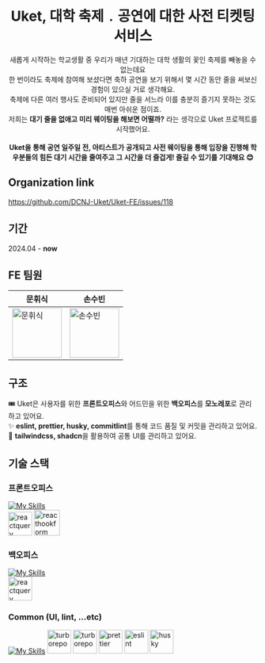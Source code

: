 <h1 align="center">Uket, 대학 축제﹒공연에 대한 사전 티켓팅 서비스</h1>

<p align="center">
새롭게 시작하는 학교생활 중 우리가 매년 기대하는 대학 생활의 꽃인 축제를 빼놓을 수 없는데요</br>
한 번이라도 축제에 참여해 보셨다면 축하 공연을 보기 위해서 몇 시간 동안 줄을 써보신 경험이 있으실 거로 생각해요.</br>
축제에 다른 여러 행사도 준비되어 있지만 줄을 서느라 이를 충분히 즐기지 못하는 것도 매번 아쉬운 점이죠.</br>
저희는 <strong>대기 줄을 없애고 미리 웨이팅을 해보면 어떨까?</strong> 라는 생각으로 Uket 프로젝트를 시작했어요.</br></br>
<strong>Uket을 통해 공연 일주일 전, 아티스트가 공개되고 사전 웨이팅을 통해 입장을 진행해 학우분들의 힘든 대기 시간을 줄여주고 그 시간을 더 즐겁게! 즐길 수 있기를 기대해요 😊</strong></br>
</p>

## Organization link
https://github.com/DCNJ-Uket/Uket-FE/issues/118
## 기간
2024.04 - <strong color="dodgerblue">now</strong>

## FE 팀원
|**문휘식**|**손수빈**|
|--|--|
| <a href="https://github.com/coggiee"><img src="https://avatars.githubusercontent.com/u/101445377?v=4" alt="문휘식" width="100px"/></a> | <a href="https://github.com/SonSuBin129"><img src="https://avatars.githubusercontent.com/u/81215596?v=4" alt="손수빈" width="100px"/></a> |

## 구조
🎟️ Uket은 사용자를 위한 **프론트오피스**와 어드민을 위한 **백오피스**를 **모노레포**로 관리하고 있어요.
</br>
✨ **eslint, prettier, husky, commitlint**를 통해 코드 품질 및 커밋을 관리하고 있어요.
</br>
🎨 **tailwindcss, shadcn**을 활용하여 공통 UI를 관리하고 있어요.
</br>

## 기술 스택
### 프론트오피스
[![My Skills](https://skillicons.dev/icons?i=ts,react,vite)](https://skillicons.dev)
</br>
<img src="https://github.com/onemarc/tech-icons/blob/main/icons/reactquery.svg" alt="reactquery" width="48" />
<img src="https://react-hook-form.com/images/logo/react-hook-form-logo-only.svg" alt="reacthookform" width="52" />
### 백오피스
[![My Skills](https://skillicons.dev/icons?i=nextjs,react,ts)](https://skillicons.dev)
</br>
<img src="https://github.com/onemarc/tech-icons/blob/main/icons/reactquery.svg" alt="reactquery" width="48" />
### Common (UI, lint, ...etc)
[![My Skills](https://skillicons.dev/icons?i=pnpm,tailwindcss,vercel)](https://skillicons.dev)
<img src="https://user-images.githubusercontent.com/4060187/196936104-5797972c-ab10-4834-bd61-0d1e5f442c9c.png" alt="turborepo" width="48" />
<img src="https://commitlint.js.org/assets/icon.png" alt="turborepo" width="48" />
<img src="https://avatars.githubusercontent.com/u/25822731?s=200&v=4" alt="prettier" width="48" />
<img src="https://upload.wikimedia.org/wikipedia/commons/thumb/e/e3/ESLint_logo.svg/648px-ESLint_logo.svg.png" alt="eslint" width="48" />
<img src="https://github.com/DCNJ-Uket/Uket-FE/assets/101445377/3ba615a2-4475-42e7-abf2-f3fae29aadda" alt="husky" width="48" />
